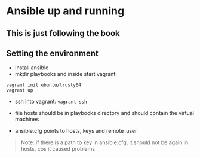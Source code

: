 # Ansible up and running

## This is just following the book

## Setting the environment
- install ansible
- mkdir playbooks and inside start vagrant:
```
vagrant init ubuntu/trusty64
vagrant up
```

- ssh into vagrant:
```vagrant ssh```

- file hosts should be in playbooks directory and should contain the virtual machines
- ansible.cfg points to hosts, keys and remote_user
> Note: if there is a path to key in ansible.cfg, it should not be again in hosts, cos it caused problems

